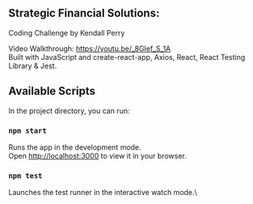 ## Strategic Financial Solutions:
Coding Challenge by Kendall Perry

Video Walkthrough: https://youtu.be/_8Glef_S_1A \
Built with JavaScript and create-react-app, Axios, React, React Testing Library & Jest. 

## Available Scripts

In the project directory, you can run:

### `npm start`

Runs the app in the development mode.\
Open [http://localhost:3000](http://localhost:3000) to view it in your browser.

### `npm test`

Launches the test runner in the interactive watch mode.\
